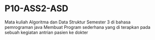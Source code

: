 # P10-ASS2-ASD
Mata kuliah Algoritma dan Data Struktur Semester 3 di bahasa pemrograman java
Membuat Program sederhana yang di terapkan pada sebuah kegiatan antrian pasien ke dokter
